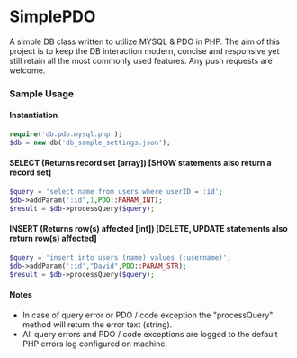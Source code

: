 # SimplePDO

A simple DB class written to utilize MYSQL &amp; PDO in PHP. The aim of this project is to keep the DB interaction modern, concise and responsive yet still retain all the most commonly used features. Any push requests are welcome.

### Sample Usage

#### Instantiation 

```php
require('db.pdo.mysql.php');
$db = new db('db_sample_settings.json');
```
#### SELECT (Returns record set [array]) [SHOW statements also return a record set]

```php
$query = 'select name from users where userID = :id';
$db->addParam(':id',1,PDO::PARAM_INT);
$result = $db->processQuery($query);
```
#### INSERT (Returns row(s) affected [int]) [DELETE, UPDATE statements also return row(s) affected]

```php
$query = 'insert into users (name) values (:username)';
$db->addParam(':id',"David",PDO::PARAM_STR);
$result = $db->processQuery($query);
```

#### Notes

- In case of query error or PDO / code exception the "processQuery" method will return the error text (string).
- All query errors and PDO / code exceptions are logged to the default PHP errors log configured on machine. 